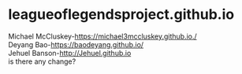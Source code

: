 # leagueoflegendsproject.github.io
Michael McCluskey-https://michael3mccluskey.github.io./ </br>
Deyang Bao-https://baodeyang.github.io/</br>
Jehuel Banson-http://Jehuel.github.io</br>
is there any change?</p>

